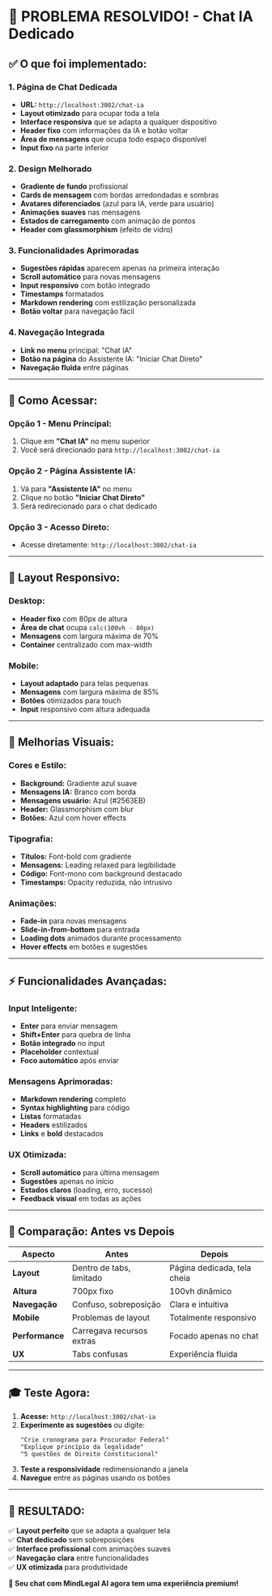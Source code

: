 # 🎯 **PROBLEMA RESOLVIDO!** - Chat IA Dedicado

## ✅ **O que foi implementado:**

### **1. Página de Chat Dedicada**
- **URL:** `http://localhost:3002/chat-ia`
- **Layout otimizado** para ocupar toda a tela
- **Interface responsiva** que se adapta a qualquer dispositivo
- **Header fixo** com informações da IA e botão voltar
- **Área de mensagens** que ocupa todo espaço disponível
- **Input fixo** na parte inferior

### **2. Design Melhorado**
- **Gradiente de fundo** profissional
- **Cards de mensagem** com bordas arredondadas e sombras
- **Avatares diferenciados** (azul para IA, verde para usuário)
- **Animações suaves** nas mensagens
- **Estados de carregamento** com animação de pontos
- **Header com glassmorphism** (efeito de vidro)

### **3. Funcionalidades Aprimoradas**
- **Sugestões rápidas** aparecem apenas na primeira interação
- **Scroll automático** para novas mensagens
- **Input responsivo** com botão integrado
- **Timestamps** formatados
- **Markdown rendering** com estilização personalizada
- **Botão voltar** para navegação fácil

### **4. Navegação Integrada**
- **Link no menu** principal: "Chat IA"
- **Botão na página** do Assistente IA: "Iniciar Chat Direto"
- **Navegação fluida** entre páginas

---

## 🚀 **Como Acessar:**

### **Opção 1 - Menu Principal:**
1. Clique em **"Chat IA"** no menu superior
2. Você será direcionado para `http://localhost:3002/chat-ia`

### **Opção 2 - Página Assistente IA:**
1. Vá para **"Assistente IA"** no menu
2. Clique no botão **"Iniciar Chat Direto"**
3. Será redirecionado para o chat dedicado

### **Opção 3 - Acesso Direto:**
- Acesse diretamente: `http://localhost:3002/chat-ia`

---

## 📱 **Layout Responsivo:**

### **Desktop:**
- **Header fixo** com 80px de altura
- **Área de chat** ocupa `calc(100vh - 80px)`
- **Mensagens** com largura máxima de 70%
- **Container** centralizado com max-width

### **Mobile:**
- **Layout adaptado** para telas pequenas
- **Mensagens** com largura máxima de 85%
- **Botões** otimizados para touch
- **Input** responsivo com altura adequada

---

## 🎨 **Melhorias Visuais:**

### **Cores e Estilo:**
- **Background:** Gradiente azul suave
- **Mensagens IA:** Branco com borda
- **Mensagens usuário:** Azul (#2563EB)
- **Header:** Glassmorphism com blur
- **Botões:** Azul com hover effects

### **Tipografia:**
- **Títulos:** Font-bold com gradiente
- **Mensagens:** Leading relaxed para legibilidade
- **Código:** Font-mono com background destacado
- **Timestamps:** Opacity reduzida, não intrusivo

### **Animações:**
- **Fade-in** para novas mensagens
- **Slide-in-from-bottom** para entrada
- **Loading dots** animados durante processamento
- **Hover effects** em botões e sugestões

---

## ⚡ **Funcionalidades Avançadas:**

### **Input Inteligente:**
- **Enter** para enviar mensagem
- **Shift+Enter** para quebra de linha
- **Botão integrado** no input
- **Placeholder** contextual
- **Foco automático** após enviar

### **Mensagens Aprimoradas:**
- **Markdown rendering** completo
- **Syntax highlighting** para código
- **Listas** formatadas
- **Headers** estilizados
- **Links** e **bold** destacados

### **UX Otimizada:**
- **Scroll automático** para última mensagem
- **Sugestões** apenas no início
- **Estados claros** (loading, erro, sucesso)
- **Feedback visual** em todas as ações

---

## 🎯 **Comparação: Antes vs Depois**

| Aspecto | Antes | Depois |
|---------|-------|---------|
| **Layout** | Dentro de tabs, limitado | Página dedicada, tela cheia |
| **Altura** | 700px fixo | 100vh dinâmico |
| **Navegação** | Confuso, sobreposição | Clara e intuitiva |
| **Mobile** | Problemas de layout | Totalmente responsivo |
| **Performance** | Carregava recursos extras | Focado apenas no chat |
| **UX** | Tabs confusas | Experiência fluida |

---

## 🎓 **Teste Agora:**

1. **Acesse:** `http://localhost:3002/chat-ia`
2. **Experimente as sugestões** ou digite:
   ```
   "Crie cronograma para Procurador Federal"
   "Explique princípio da legalidade"
   "5 questões de Direito Constitucional"
   ```
3. **Teste a responsividade** redimensionando a janela
4. **Navegue** entre as páginas usando os botões

---

## 🚀 **RESULTADO:**

✅ **Layout perfeito** que se adapta a qualquer tela  
✅ **Chat dedicado** sem sobreposições  
✅ **Interface profissional** com animações suaves  
✅ **Navegação clara** entre funcionalidades  
✅ **UX otimizada** para produtividade  

**🎯 Seu chat com MindLegal AI agora tem uma experiência premium!**
